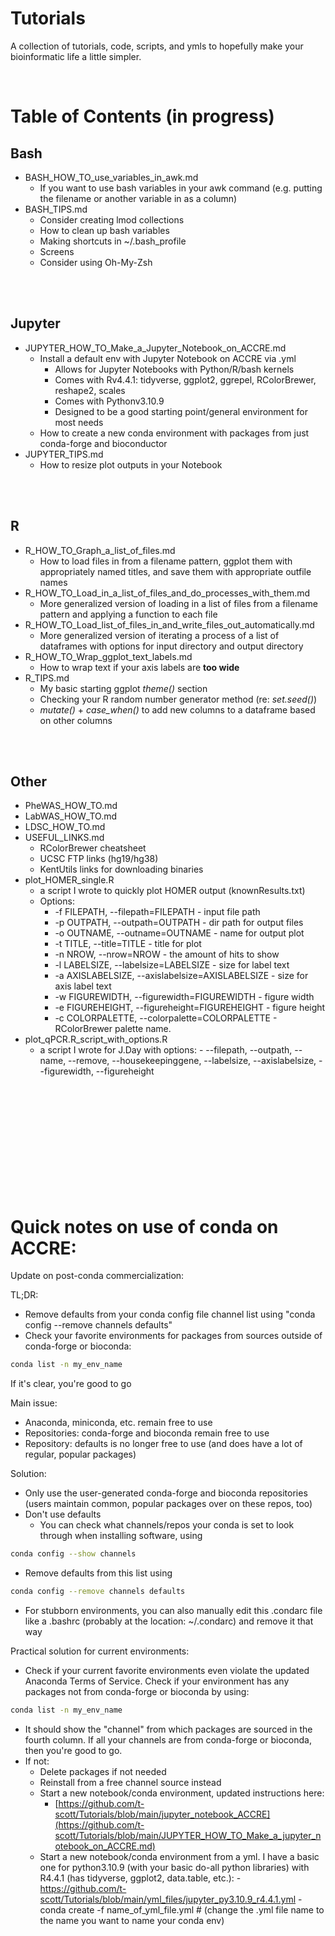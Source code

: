# Tutorials

A collection of tutorials, code, scripts, and ymls to hopefully make your bioinformatic life a little simpler. 

<br>

# Table of Contents (in progress)
## Bash
- BASH_HOW_TO_use_variables_in_awk.md
    - If you want to use bash variables in your awk command (e.g. putting the filename or another variable in as a column)
- BASH_TIPS.md
    - Consider creating lmod collections    
    - How to clean up bash variables
    - Making shortcuts in ~/.bash_profile
    - Screens
    - Consider using Oh-My-Zsh

<br>
<br>

## Jupyter
- JUPYTER_HOW_TO_Make_a_Jupyter_Notebook_on_ACCRE.md
    - Install a default env with Jupyter Notebook on ACCRE via .yml
      - Allows for Jupyter Notebooks with Python/R/bash kernels
      - Comes with Rv4.4.1: tidyverse, ggplot2, ggrepel, RColorBrewer, reshape2, scales
      - Comes with Pythonv3.10.9
      - Designed to be a good starting point/general environment for most needs
    - How to create a new conda environment with packages from just conda-forge and bioconductor
- JUPYTER_TIPS.md
    - How to resize plot outputs in your Notebook
 
<br>
<br>

## R
- R_HOW_TO_Graph_a_list_of_files.md
    - How to load files in from a filename pattern, ggplot them with appropriately named titles, and save them with appropriate outfile names            
- R_HOW_TO_Load_in_a_list_of_files_and_do_processes_with_them.md
    - More generalized version of loading in a list of files from a filename pattern and applying a function to each file 
- R_HOW_TO_Load_list_of_files_in_and_write_files_out_automatically.md
    - More generalized version of iterating a process of a list of dataframes with options for input directory and output directory 
- R_HOW_TO_Wrap_ggplot_text_labels.md
    - How to wrap text if your axis labels are **too wide** 
- R_TIPS.md
    - My basic starting ggplot *theme()* section
    - Checking your R random number generator method (re: *set.seed()*)
    - *mutate()* + *case_when()* to add new columns to a dataframe based on other columns

<br>
<br>

## Other    
- PheWAS_HOW_TO.md
- LabWAS_HOW_TO.md
- LDSC_HOW_TO.md
- USEFUL_LINKS.md
    - RColorBrewer cheatsheet
    - UCSC FTP links (hg19/hg38)
    - KentUtils links for downloading binaries
- plot_HOMER_single.R
    - a script I wrote to quickly plot HOMER output (knownResults.txt)
    - Options:
        - -f FILEPATH, --filepath=FILEPATH - input file path
        - -p OUTPATH, --outpath=OUTPATH - dir path for output files
        - -o OUTNAME, --outname=OUTNAME - name for output plot
        - -t TITLE, --title=TITLE - title for plot
        - -n NROW, --nrow=NROW - the amount of hits to show
        - -l LABELSIZE, --labelsize=LABELSIZE - size for label text
        - -a AXISLABELSIZE, --axislabelsize=AXISLABELSIZE - size for axis label text
        - -w FIGUREWIDTH, --figurewidth=FIGUREWIDTH - figure width
        - -e FIGUREHEIGHT, --figureheight=FIGUREHEIGHT - figure height
        - -c COLORPALETTE, --colorpalette=COLORPALETTE - RColorBrewer palette name.
- plot_qPCR.R_script_with_options.R
    - a script I wrote for J.Day with options:
               - --filepath, --outpath, --name, --remove, --housekeepinggene, --labelsize, --axislabelsize, --figurewidth, --figureheight


<br>
<br>
<br>
<br>
<br>
<br>
<br>
<br>
<br>
<br>


# Quick notes on use of conda on ACCRE:
Update on post-conda commercialization: 

TL;DR:
- Remove defaults from your conda config file channel list using "conda config --remove channels defaults"
- Check your favorite environments for packages from sources outside of conda-forge or bioconda:

```bash
conda list -n my_env_name
```

  If it's clear, you're good to go

Main issue:
- Anaconda, miniconda, etc. remain free to use
- Repositories: conda-forge and bioconda remain free to use
- Repository: defaults is no longer free to use (and does have a lot of regular, popular packages)

Solution:
- Only use the user-generated conda-forge and bioconda repositories (users maintain common, popular packages over on these repos, too)
- Don't use defaults
     - You can check what channels/repos your conda is set to look through when installing software, using
```bash
conda config --show channels
```
- Remove defaults from this list using 
```bash
conda config --remove channels defaults
```
- For stubborn environments, you can also manually edit this .condarc file like a .bashrc (probably at the location: ~/.condarc) and remove it that way


Practical solution for current environments:
- Check if your current favorite environments even violate the updated Anaconda Terms of Service. Check if your environment has any packages not from conda-forge or bioconda by using:
```bash
conda list -n my_env_name
```
- It should show the "channel" from which packages are sourced in the fourth column. If all your channels are from conda-forge or bioconda, then you're good to go. 
- If not:
     - Delete packages if not needed
     - Reinstall from a free channel source instead
     - Start a new notebook/conda environment, updated instructions here: 
          - [https://github.com/t-scott/Tutorials/blob/main/jupyter_notebook_ACCRE](https://github.com/t-scott/Tutorials/blob/main/JUPYTER_HOW_TO_Make_a_jupyter_notebook_on_ACCRE.md)
     - Start a new notebook/conda environment from a yml. I have a basic one for python3.10.9 (with your basic do-all python libraries) with R4.4.1 (has tidyverse, ggplot2, data.table, etc.):
           - https://github.com/t-scott/Tutorials/blob/main/yml_files/jupyter_py3.10.9_r4.4.1.yml
           - conda create -f name_of_yml_file.yml # (change the .yml file name to the name you want to name your conda env)




